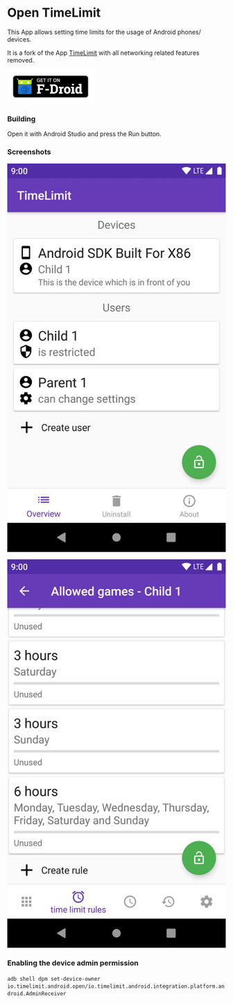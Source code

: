 # Open TimeLimit

This App allows setting time limits for the usage of Android phones/ devices.

It is a fork of the App [TimeLimit](https://timelimit.io)
with all networking related features removed.

[![get it on fdroid badge](./get-it-on-fdroid-badge.png)](https://f-droid.org/app/io.timelimit.android.open)

### Building

Open it with Android Studio and press the Run button.

### Screenshots

![overview screen](./app/src/main/play/en-US/listing/phoneScreenshots/1.png)

![time limit rule screen](./app/src/main/play/en-US/listing/phoneScreenshots/2.png)

### Enabling the device admin permission

```adb shell dpm set-device-owner io.timelimit.android.open/io.timelimit.android.integration.platform.android.AdminReceiver```

